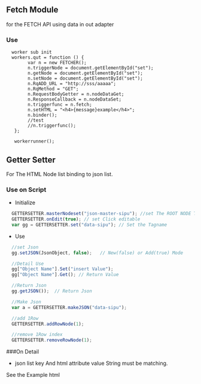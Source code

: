 ## Fetch Module

  for the FETCH API using data in out adapter 
  
### Use 
```javsscript 
  worker sub init
  workers.qut = function () {
        var n = new FETCHER();
        n.triggerNode = document.getElementById("set");
        n.getNode = document.getElementById("set");
        n.setNode = document.getElementById("set");
        n.RqADD_URL = "http://sss/aaaaa";
        n.RqMethod = "GET";
        n.RequestBodyGetter = n.nodeDataGet;
        n.ResponseCallback = n.nodeDataSet;
        n.triggerfunc = n.fetch;
        n.setHTML = "<h4>{message}example</h4>";
        n.binder();
        //test
        //n.triggerfunc();
   };
   
   workerrunner();
```

## Getter Setter
  For The HTML Node list binding to json list.

### Use on Script

 - Initialize
```javascript
  GETTERSETTER.masterNodeset("json-master-sipu"); //set The ROOT NODE TAG value
  GETTERSETTER.onEdit(true); // set Click editable
  var gg = GETTERSETTER.set("data-sipu"); // Set the Tagname
```

- Use
```javascript
  //set Json
  gg.setJSON(JsonObject, false);   // New(false) or Add(true) Mode

  //Detail Use
  gg["Object Name"].Set("insert Value");
  gg["Object Name"].Get(); // Return Value

  //Return Json
  gg.getJSON());  // Return Json

  //Make Json
  var a = GETTERSETTER.makeJSON("data-sipu");

  //add 1Row
  GETTERSETTER.addRowNode(1);

  //remove 1Row index
  GETTERSETTER.removeRowNode(1);


```

###On Detail
- json list key And html attribute value String must be matching.

 See the Example html
